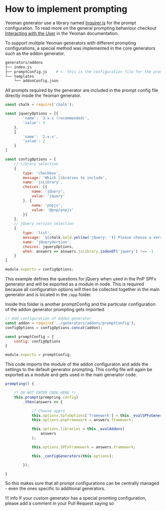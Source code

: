 # How to implement prompting

Yeoman generator use a library named [Inquirer.js](https://github.com/SBoudrias/Inquirer.js/) for the prompt configuration. To read more on the general prompting behaviour checkout [Interacting with the User](http://yeoman.io/authoring/user-interactions.html) in the Yeoman documentation.

To support multiple Yeoman generators with different prompting configurations, a special method was implemented in the core generators such as the addon generator.

```bash
generators/addons
├── index.js
├── promptConfig.js    # <- this is the configuration file for the prompts
└── templates
    └── addonConfig.json
```

All prompts required by the generator are included in the prompt config file directly inside the Yeoman generator.

```js
const chalk = require('chalk');

const jqueryOptions = [{
        'name': '3.x.x (recommended)',
        'value': 3
    },
    {
        'name': '2.x.x',
        'value': 2
    }
]

const configOptions = [
    // Library selection
    {
        type: 'checkbox',
        message: 'Which libraries to include',
        name: 'jsLibrary',
        choices: [{
            name: 'jQuery',
            value: 'jquery'
        }, {
            name: 'pnpjs',
            value: '@pnp/pnpjs'
        }]
    },
    // jQuery version selection
    {
        type: 'list',
        message: `${chalk.bold.yellow('jQuery: ')} Please choose a version:`,
        name: 'jQueryVersion',
        choices: jqueryOptions,
        when: answers => answers.jsLibrary.indexOf('jquery') !== -1
    }
]

module.exports = configOptions;
```

This example defines the questions for jQuery when used in the PnP SPFx generator and will be exported as a module in node. This is required because all configuration options will then be collected together in the main generator and is located in the `/app` folder.

Inside this folder is another promptConfig and the particular configuration of the addon generator prompting gets imported.

```js
// Add configuration of Addon generator
const addon = require('../generators/addons/promptConfig');
configOptions = configOptions.concat(addon);

const promptConfig = {
    config: configOptions
}

module.exports = promptConfig;
```

This code imports the module of the addon configuraton and adds the settings to the default generator prompting. This config file will again be exported as a module and gets used in the main generator code.

```js
prompting() {

    /* DO NOT ENTER CODE HERE */
    this.prompt(prompting.config)
        .then(answers => {

            // Choose appro
            this.options.SpfxOptions['framework'] = this._evalSPFxGenerator(answers.framework);
            this.options.pnpFramework = answers.framework;

            this.options.libraries = this._evalAddons(
                answers
            );

            this.options.SPFxFramework = answers.framework;

            this._configGenerators(this.options);

        });

}
```

So this makes sure that all prompt configurations can be centrally managed - even the ones specific to additional generators.

!!! info
    If your custom generator has a special promting configuration, please add a comment in your Pull Request saying so

